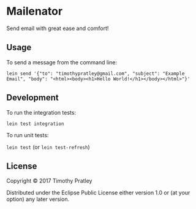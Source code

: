# Mailenator

Send email with great ease and comfort!



## Usage

To send a message from the command line:

`lein send '{"to": "timothypratley@gmail.com", "subject": "Example Email", "body": "<html><body><h1>Hello World!</h1></body></html>"}'`


## Development

To run the integration tests:

`lein test integration`

To run unit tests:

`lein test`
(or `lein test-refresh`)


## License

Copyright © 2017 Timothy Pratley

Distributed under the Eclipse Public License either version 1.0 or (at
your option) any later version.
